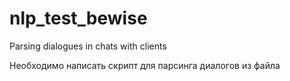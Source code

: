 # nlp_test_bewise
Parsing dialogues in chats with clients

Необходимо написать скрипт для парсинга диалогов из файла
